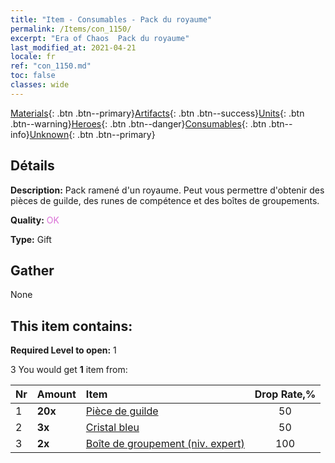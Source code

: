 ```yaml
---
title: "Item - Consumables - Pack du royaume"
permalink: /Items/con_1150/
excerpt: "Era of Chaos  Pack du royaume"
last_modified_at: 2021-04-21
locale: fr
ref: "con_1150.md"
toc: false
classes: wide
---
```

 [Materials](/fr/Items/){: .btn .btn--primary}[Artifacts](/fr/Items/Artifacts/){: .btn .btn--success}[Units](/fr/Items/Units/){: .btn .btn--warning}[Heroes](/fr/Items/Heroes/){: .btn .btn--danger}[Consumables](/fr/Items/Consumables/){: .btn .btn--info}[Unknown](/fr/Items/Unknown/){: .btn .btn--primary}

## Détails
 **Description:** Pack ramené d'un royaume. Peut vous permettre d'obtenir des pièces de guilde, des runes de compétence et des boîtes de groupements.

 **Quality:** <span style="color: #DA70D6">OK</span>

 **Type:** Gift

## Gather

  None

## This item contains:

 **Required Level to open:** 1

 3 You would get **1** item  from:

  | Nr | Amount |     Item    | Drop Rate,% |
  |:---|:-------|:------------|:---------:|
  | 1 |  **20x** | [Pièce de guilde](/fr/Items/con_896/) | 50 | 
  | 2 |  **3x** | [Cristal bleu](/fr/Items/con_716/) | 50 | 
  | 3 |  **2x** | [Boîte de groupement (niv. expert)](/fr/Items/con_776/) | 100 | 
